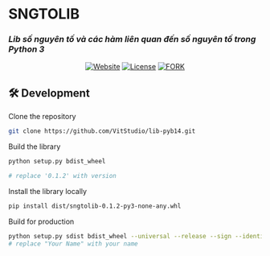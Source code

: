 # SNGTOLIB
### _Lib số nguyên tố và các hàm liên quan đến số nguyên tố trong Python 3_
<div align="center">



[![Website](https://img.shields.io/badge/%20%F0%9F%8F%A1%20website-0072ff.svg?longCache=true&style=for-the-badge)](https://daivs.gitbook.io/e-docs)
[![License](https://img.shields.io/github/license/vitstudio/lib-pyb14?style=for-the-badge)](https://github.com/VitStudio/lib-pyb14/edit/main/LICENSE)
[![FORK](https://img.shields.io/github/last-commit/VitStudio/lib-pyb14?style=for-the-badge)](https://github.com/VitStudio/lib-pyb14/commit/main)

</div>

## 🛠 Development

Clone the repository

```zsh
git clone https://github.com/VitStudio/lib-pyb14.git
```

Build the library

```zsh
python setup.py bdist_wheel

# replace '0.1.2' with version
```

Install the library locally

```zsh
pip install dist/sngtolib-0.1.2-py3-none-any.whl
```

Build for production

```zsh
python setup.py sdist bdist_wheel --universal --release --sign --identity="Your Name" 
# replace "Your Name" with your name
```
